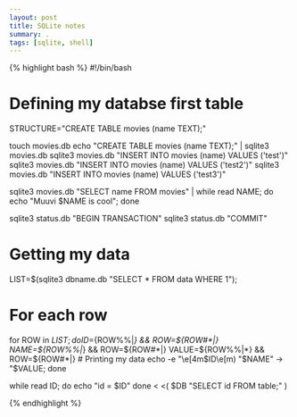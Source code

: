 ```yaml
---
layout: post
title: SQLite notes
summary: .
tags: [sqlite, shell]
---
```


{% highlight bash %}
#!/bin/bash

# Defining my databse first table
STRUCTURE="CREATE TABLE movies (name TEXT);"

touch movies.db
echo "CREATE TABLE movies (name TEXT);" | sqlite3 movies.db
sqlite3 movies.db "INSERT INTO movies (name) VALUES ('test')"
sqlite3 movies.db "INSERT INTO movies (name) VALUES ('test2')"
sqlite3 movies.db "INSERT INTO movies (name) VALUES ('test3')"

sqlite3 movies.db "SELECT name FROM movies" | while read NAME; do echo "Muuvi $NAME is cool"; done

sqlite3 status.db "BEGIN TRANSACTION"
sqlite3 status.db "COMMIT"


# Getting my data
LIST=$(sqlite3 dbname.db "SELECT * FROM data WHERE 1");

# For each row
for ROW in $LIST; do
	ID=${ROW%%|*} && ROW=${ROW#*|}
	NAME=${ROW%%|*} && ROW=${ROW#*|}
	VALUE=${ROW%%|*} && ROW=${ROW#*|}
	# Printing my data
	echo -e "\e[4m$ID\e[m) "$NAME" -> "$VALUE;
done

while read ID; do
	echo "id = $ID"
done < <( $DB "SELECT id FROM table;" )

{% endhighlight %}
